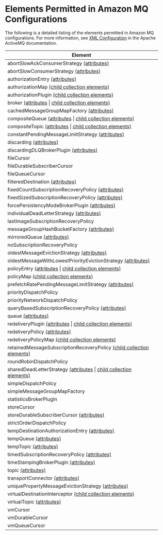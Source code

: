 # Elements Permitted in Amazon MQ Configurations<a name="permitted-elements"></a>

The following is a detailed listing of the elements permitted in Amazon MQ configurations\. For more information, see [XML Configuration](http://activemq.apache.org/xml-configuration.html) in the Apache ActiveMQ documentation\.


| Element | 
| --- | 
| abortSlowAckConsumerStrategy [\(attributes\)](permitted-attributes.md#abortSlowAckConsumerStrategy.attributes) | 
| abortSlowConsumerStrategy [\(attributes\)](permitted-attributes.md#abortSlowConsumerStrategy.attributes) | 
| authorizationEntry [\(attributes\)](permitted-attributes.md#authorizationEntry.attributes) | 
| authorizationMap [\(child collection elements\)](permitted-collections.md#authorizationMap.collections) | 
| authorizationPlugin [\(child collection elements\)](permitted-collections.md#authorizationPlugin.collections) | 
| broker [\(attributes](permitted-attributes.md#broker.attributes) \| [child collection elements\)](permitted-collections.md#broker.collections) | 
| cachedMessageGroupMapFactory [\(attributes\)](permitted-attributes.md#cachedMessageGroupMapFactory.attributes) | 
| compositeQueue [\(attributes](permitted-attributes.md#compositeQueue.attributes) \| [child collection elements\)](permitted-collections.md#compositeQueue.collections) | 
| compositeTopic [\(attributes](permitted-attributes.md#compositeTopic.attributes) \| [child collection elements\)](permitted-collections.md#compositeTopic.collections) | 
| constantPendingMessageLimitStrategy [\(attributes\)](permitted-attributes.md#constantPendingMessageLimitStrategy.attributes) | 
| discarding [\(attributes\)](permitted-attributes.md#discarding.attributes) | 
| discardingDLQBrokerPlugin [\(attributes\)](permitted-attributes.md#discardingDLQBrokerPlugin.attributes) | 
| fileCursor | 
| fileDurableSubscriberCursor | 
| fileQueueCursor | 
| filteredDestination [\(attributes\)](permitted-attributes.md#filteredDestination.attributes) | 
| fixedCountSubscriptionRecoveryPolicy [\(attributes\)](permitted-attributes.md#fixedCountSubscriptionRecoveryPolicy.attributes) | 
| fixedSizedSubscriptionRecoveryPolicy [\(attributes\)](permitted-attributes.md#fixedSizedSubscriptionRecoveryPolicy.attributes) | 
| forcePersistencyModeBrokerPlugin [\(attributes\)](permitted-attributes.md#forcePersistencyModeBrokerPlugin.attributes) | 
| individualDeadLetterStrategy [\(attributes\)](permitted-attributes.md#individualDeadLetterStrategy.attributes) | 
| lastImageSubscriptionRecoveryPolicy | 
| messageGroupHashBucketFactory [\(attributes\)](permitted-attributes.md#messageGroupHashBucketFactory.attributes) | 
| mirroredQueue [\(attributes\)](permitted-attributes.md#mirroredQueue.attributes) | 
| noSubscriptionRecoveryPolicy | 
| oldestMessageEvictionStrategy [\(attributes\)](permitted-attributes.md#oldestMessageEvictionStrategy.attributes) | 
| oldestMessageWithLowestPriorityEvictionStrategy [\(attributes\)](permitted-attributes.md#oldestMessageWithLowestPriorityEvictionStrategy.attributes) | 
| policyEntry [\(attributes](permitted-attributes.md#policyEntry.attributes) \| [child collection elements\)](permitted-collections.md#policyEntry.collections) | 
| policyMap [\(child collection elements\)](permitted-collections.md#policyMap.collections) | 
| prefetchRatePendingMessageLimitStrategy [\(attributes\)](permitted-attributes.md#prefetchRatePendingMessageLimitStrategy.attributes) | 
| priorityDispatchPolicy | 
| priorityNetworkDispatchPolicy | 
| queryBasedSubscriptionRecoveryPolicy [\(attributes\)](permitted-attributes.md#queryBasedSubscriptionRecoveryPolicy.attributes) | 
| queue [\(attributes\)](permitted-attributes.md#queue.attributes) | 
| redeliveryPlugin [\(attributes](permitted-attributes.md#redeliveryPlugin.attributes) \| [child collection elements\)](permitted-collections.md#redeliveryPlugin.collections) | 
| redeliveryPolicy [\(attributes\)](permitted-attributes.md#redeliveryPolicy.attributes) | 
| redeliveryPolicyMap [\(child collection elements\)](permitted-collections.md#redeliveryPolicyMap.collections) | 
| retainedMessageSubscriptionRecoveryPolicy [\(child collection elements\)](permitted-collections.md#retainedMessageSubscriptionRecoveryPolicy.collections) | 
| roundRobinDispatchPolicy | 
| sharedDeadLetterStrategy [\(attributes](permitted-attributes.md#sharedDeadLetterStrategy.attributes) \| [child collection elements\)](permitted-collections.md#sharedDeadLetterStrategy.collections) | 
| simpleDispatchPolicy | 
| simpleMessageGroupMapFactory | 
| statisticsBrokerPlugin | 
| storeCursor | 
| storeDurableSubscriberCursor [\(attributes\)](permitted-attributes.md#storeDurableSubscriberCursor.attributes) | 
| strictOrderDispatchPolicy | 
| tempDestinationAuthorizationEntry [\(attributes\)](permitted-attributes.md#tempDestinationAuthorizationEntry.attributes) | 
| tempQueue [\(attributes\)](permitted-attributes.md#tempQueue.attributes) | 
| tempTopic [\(attributes\)](permitted-attributes.md#tempTopic.attributes) | 
| timedSubscriptionRecoveryPolicy [\(attributes\)](permitted-attributes.md#timedSubscriptionRecoveryPolicy.attributes) | 
| timeStampingBrokerPlugin [\(attributes\)](permitted-attributes.md#timeStampingBrokerPlugin.attributes) | 
| topic [\(attributes\)](permitted-attributes.md#topic.attributes) | 
| transportConnector [\(attributes\)](permitted-attributes.md#transportConnector.attributes) | 
| uniquePropertyMessageEvictionStrategy [\(attributes\)](permitted-attributes.md#uniquePropertyMessageEvictionStrategy.attributes) | 
| virtualDestinationInterceptor [\(child collection elements\)](permitted-collections.md#virtualDestinationInterceptor.collections) | 
| virtualTopic [\(attributes\)](permitted-attributes.md#virtualTopic.attributes) | 
| vmCursor | 
| vmDurableCursor | 
| vmQueueCursor | 